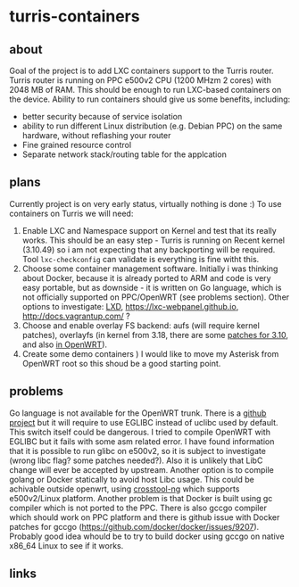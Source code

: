 # turris-containers
## about
Goal of the project is to add LXC containers support to the Turris router. Turris router is running on PPC e500v2 CPU (1200 MHzm 2 cores) with 2048 MB of RAM. This should be enough to run LXC-based containers on the device. Ability to run containers should give us some benefits, including:

- better security because of service isolation
- ability to run different Linux distribution (e.g. Debian PPC) on the same hardware, without reflashing your router
- Fine grained resource control 
- Separate network stack/routing table for the applcation

## plans
Currently project is on very early status, virtually nothing is done :) To use containers on Turris we will need:

1. Enable LXC and Namespace support on Kernel and test that its really works. This should be an easy step - Turris is running on Recent kernel (3.10.49) so i am not expecting that any backporting will be required. Tool `lxc-checkconfig` can validate is everything is fine witht this.
2. Choose some container management software. Initially i was thinking about Docker, because it is already ported to ARM and code is very easy portable, but as downside - it is written on Go language, which is not officially supported on PPC/OpenWRT (see problems section). Other options to investigate: [LXD](http://www.ubuntu.com/cloud/tools/lxd), https://lxc-webpanel.github.io, http://docs.vagrantup.com/ ?
3. Choose and enable overlay FS backend: aufs (will require kernel patches), overlayfs (in kernel from 3.18, there are some [patches for 3.10](https://github.com/adilinden/overlayfs-patches), and also [in OpenWRT](https://dev.openwrt.org/browser/trunk/target/linux/generic/patches-3.10/100-overlayfs.patch)).
4. Create some demo containers ) I would like to move my Asterisk from OpenWRT root so this shoud be a good starting point. 

## problems
Go language is not available for the OpenWRT trunk. There is a [github project](https://github.com/GeertJohan/openwrt-go) but it will require to use EGLIBC instead of uclibc used by default. This switch itself could be dangerous. I tried to compile OpenWRT with EGLIBC but it fails with some asm related error. I have found information that it is possible to run glibc on e500v2, so it is subject to investigate (wrong libc flag? some patches needed?). Also it is unlikely that LibC change will ever be accepted by upstream. Another option is to compile golang or Docker statically to avoid host Libc usage. This could be achivable outside openwrt, using [crosstool-ng](http://crosstool-ng.org) which supports e500v2/Linux platform. Another problem is that Docker is built using gc compiler which is not ported to the PPC. There is also gccgo compiler which should work on PPC platform and there is github issue with Docker patches for gccgo (https://github.com/docker/docker/issues/9207). Probably good idea whould be to try to build docker using gccgo on native x86_64 Linux to see if it works. 

## links

